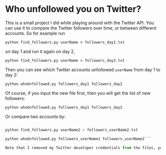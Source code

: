 # Who unfollowed you on Twitter?

This is a small project I did while playing around with the Twitter API. You can use it to compare the Twitter followers over time, or between different accounts. So for example run 

```python find_followers.py userName > followers_day1.txt```

on day 1 and run it again on day 2, 

```python find_followers.py userName > followers_day2.txt```

Then you can see which Twitter accounts unfollowed `userName` from day 1 to day 2:

```python whoUnfollowed.py followers_day1 followers_day2```

Of course, if you input the new file first, then you will get the list of new followers:

```python whoUnfollowed.py followers_day1 followers_day2```

Or compare two accounts by:

```python find_followers.py userName1 > followers_userName1.txt

python find_followers.py userName2 > followers_userName2.txt

python whoUnfollowed.py followers_userName1 followers_userName2```

Note that I removed my Twitter developer credentials from the files, you need to enter yours to make this run. Enjoy!